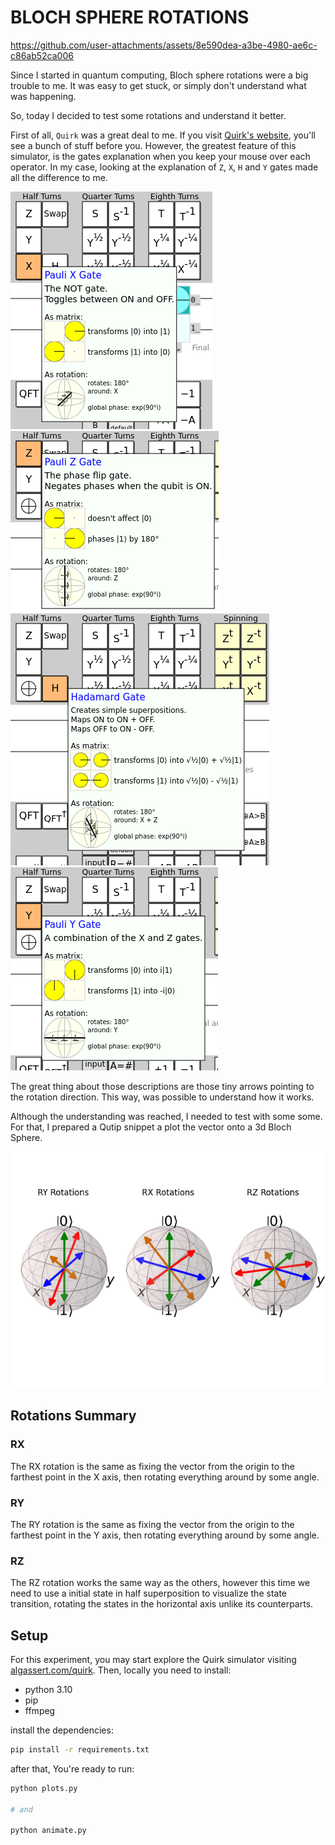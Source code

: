 # BLOCH SPHERE ROTATIONS


https://github.com/user-attachments/assets/8e590dea-a3be-4980-ae6c-c86ab52ca006




Since I started in quantum computing, Bloch sphere rotations were a big trouble to me. It was easy to get stuck, or simply don't understand what was happening.

So, today I decided to test some rotations and understand it better.

First of all, `Quirk` was a great deal to me. If you visit [Quirk's website](https://algassert.com/quirk), you'll see a bunch of stuff before you. However, the greatest feature of this simulator, is the gates explanation when you keep your mouse over each operator. In my case, looking at the explanation of `Z`, `X`, `H` and `Y` gates made all the difference to me.

![quirk X gate](./quirk-x.png)
![quirk Z gate](./quirk-z.png)
![quirk H gate](./quirk-h.png)
![quirk Y gate](./quirk-y.png)

The great thing about those descriptions are those tiny arrows pointing to the rotation direction. This way, was possible to understand how it works.

Although the understanding was reached, I needed to test with some some. For that, I prepared a Qutip snippet a plot the vector onto a 3d Bloch Sphere.

![Rotations](./rotations.png)

## Rotations Summary

### RX

The RX rotation is the same as fixing the vector from the origin to the farthest point in the X axis, then rotating everything around by some angle.

### RY

The RY rotation is the same as fixing the vector from the origin to the farthest point in the Y axis, then rotating everything around by some angle.

### RZ

The RZ rotation works the same way as the others, however this time we need to use a initial state in half superposition to visualize the state transition, rotating the states in the horizontal axis unlike its counterparts.

## Setup

For this experiment, you may start explore the Quirk simulator visiting [algassert.com/quirk](https://algassert.com/quirk). Then, locally you need to install:

* python 3.10
* pip
* ffmpeg

install the dependencies:

```bash
pip install -r requirements.txt
```

after that, You're ready to run:

```bash
python plots.py

# and

python animate.py
```
